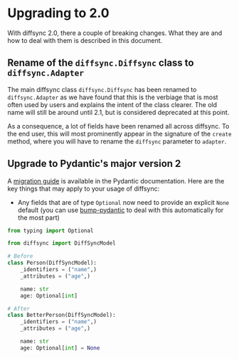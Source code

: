 # Upgrading to 2.0

With diffsync 2.0, there a couple of breaking changes. What they are and how to deal with them is described in this document.

## Rename of the `diffsync.Diffsync` class to `diffsync.Adapter`

The main diffsync class `diffsync.Diffsync` has been renamed to `diffsync.Adapter` as we have found that this is the verbiage that is most often used by users and explains the intent of the class clearer. The old name will still be around until 2.1, but is considered deprecated at this point.

As a consequence, a lot of fields have been renamed all across diffsync. To the end user, this will most prominently appear in the signature of the `create` method, where you will have to rename the `diffsync` parameter to `adapter`.

## Upgrade to Pydantic's major version 2

A [migration guide](https://docs.pydantic.dev/latest/migration/) is available in the Pydantic documentation. Here are the key things that may apply to your usage of diffsync:

- Any fields that are of type `Optional` now need to provide an explicit `None` default (you can use [bump-pydantic](https://github.com/pydantic/bump-pydantic) to deal with this automatically for the most part)

```python
from typing import Optional

from diffsync import DiffSyncModel

# Before
class Person(DiffSyncModel):
    _identifiers = ("name",)
    _attributes = ("age",)

    name: str
    age: Optional[int]

# After
class BetterPerson(DiffSyncModel):
    _identifiers = ("name",)
    _attributes = ("age",)

    name: str
    age: Optional[int] = None
```